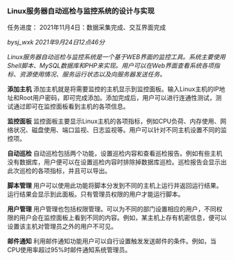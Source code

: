 ### Linux服务器自动巡检与监控系统的设计与实现

任务进度：
    2021年11月4日：数据采集完成、交互界面完成

 _bysj_wxk 2021年9月24日12点46分_ 

 _Linux服务器自动巡检与监控系统是一个基于WEB界面的监控工具。系统主要使用Shell脚本、MySQL数据库和PHP来实现。用户可以在Web界面查看系统各项指标、资源使用情况、服务运行状态以及向服务器发送任务。_ 

 **添加主机**  添加主机就是将需要监控的主机显示到监控面板。输入Linux主机的IP地址和Root用户密码，即可完成添加。添加完成后，用户可以进行连通性测试，测试通过即可在监控面板看到主机的各项信息。

 **监控面板**  监控面板主要显示Linux主机的各项指标，例如CPU负荷、内存使用、网络状况、磁盘使用、端口监视、日志监视等。用户可以针对不同主机设置不同的监控项。

 **自动巡检**  自动巡检包括两个功能，设置巡检内容和查看巡检报告。例如有些主机没有数据库，用户便可以在设置巡检内容时排除掉数据库巡检。巡检报告会显示出此次巡检的各项指标，并且可以导出。

 **脚本管理**  用户可以使用此功能将脚本分发到不同的主机上运行并返回运行结果。运行结果会显示到此面板。只有管理员权限的用户才能运行脚本。

 **用户管理**  用户管理也包括权限管理。可以为不同的部门设置相应的用户，不同权限的用户会在监控面板上看到不同的内容。例如，某主机上存有机密信息，便可以设置该主机对管理员之外的用户不可见。

 **邮件通知**  利用邮件通知功能用户可以自行设置触发发送邮件的条件。例如，当CPU使用率超过95%时邮件通知系统管理员。